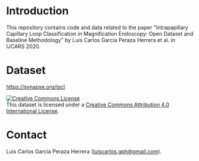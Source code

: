 # Introduction
This repository contains code and data related to the paper "Intrapapillary Capillary Loop Classification in Magnification Endoscopy: Open Dataset and Baseline Methodology" by Luis Carlos Garcia Peraza Herrera et al. in IJCARS 2020.

# Dataset
https://synapse.org/ipcl

<a rel="license" href="http://creativecommons.org/licenses/by/4.0/"><img alt="Creative Commons License" style="border-width:0" src="https://i.creativecommons.org/l/by/4.0/88x31.png" /></a><br />This dataset is licensed under a <a rel="license" href="http://creativecommons.org/licenses/by/4.0/">Creative Commons Attribution 4.0 International License</a>.

# Contact
Luis Carlos Garcia Peraza Herrera (luiscarlos.gph@gmail.com).
